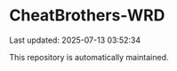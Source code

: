 # CheatBrothers-WRD

Last updated: 2025-07-13 03:52:34

This repository is automatically maintained.
